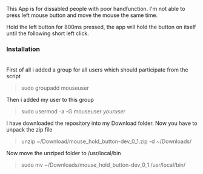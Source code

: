 This App is for dissabled people with poor handfunction.
I'm not able to press left mouse button and move the mouse the same time.

Hold the left button for 800ms pressed, the app will hold the button on itself until the following short left click.

### Installation<br><br>
First of all i added a group for all users which should participate from the script
>sudo groupadd mouseuser

Then i added my user to this group
>sudo usermod -a -G mouseuser *youruser*

I have downloaded the repository into my Download folder. Now you have to unpack the zip file
>unzip ~/Download/mouse_hold_button-dev_0_1.zip -d ~/Downloads/

Now move the unziped folder to /usr/local/bin
>sudo mv ~/Downloads/mouse_hold_button-dev_0_1 /usr/local/bin/